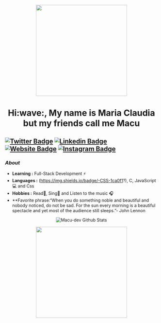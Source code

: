<p align="center">
  <img width="300" height="300" src="https://media1.tenor.com/images/a5dda5f48b69bf95471ffd02f0d7edba/tenor.gif">
</p>

<h1 align="center">Hi:wave:, My name is Maria Claudia but my friends call me Macu</h1>

[![Twitter Badge](https://img.shields.io/badge/-@Magenta_Oreo-1ca0f1?style=flat-square&logo=twitter&logoColor=white&link=https://twitter.com/https://twitter.com/Magenta_Oreo)](https://twitter.com/Magenta_Oreo)   [![Linkedin Badge](https://img.shields.io/badge/-Maria_Claudia_Pérez_Escalante-blue?style=flat-square&logo=Linkedin&logoColor=white&link=https://www.linkedin.com/in/maría-claudia-pérez-escalante-501a62144)](https://www.linkedin.com/in/maría-claudia-pérez-escalante-501a62144) [![Website Badge](https://img.shields.io/badge/-macu.ptah.tech-blueviolet?style=flat-square&logo=Website&logoColor=white&link=https://macu.ptah.tech/)](https://macu.ptah.tech/) 
[![Instagram Badge](https://img.shields.io/badge/-macu.21-ff69b4?style=flat-square&logo=instagram&logoColor=white&link=https://www.instagram.com/macu.21/)](https://www.instagram.com/macu.21/)
---------------------------------------------------------------------------------------------------------------------------------------------------------------------------------
### <i>About</i>

-  **Learning :** Full-Stack Development :zap:
-  **Languages :** (https://img.shields.io/badge/-CSS-1ca0f1?), C, JavaScript💻 and Css
-  **Hobbies :** Read📕, Sing:microphone: and Listen to the music :headphones:
-  **Favorite phrase:“When you do something noble and beautiful and nobody noticed, do not be sad. For the sun every morning is a beautiful spectacle and yet most       of the audience still sleeps.”- John Lennon

<p align="center">
  <img alt="Macu-dev Github Stats" src="https://github-readme-stats.vercel.app/api?username=macu-dev&show_icons=true&theme=cobalt">
</p>

<p align="center">
  <img width="300" height="300" src="https://i.pinimg.com/originals/21/f0/92/21f0929a92ebe840eb932af199fb3260.gif">
</p>

